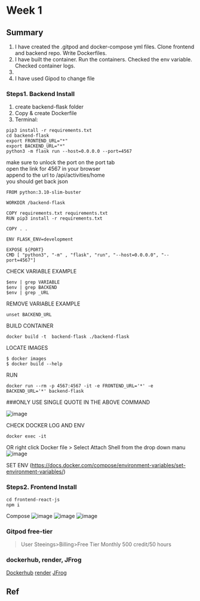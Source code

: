 # Week 1
## Summary
1. I have created the .gitpod and docker-compose yml files. Clone frontend and backend repo. Write Dockerfiles. 
2. I have built the container. Run the containers. Checked the env variable. Checked container logs.
3. 
4. I have used Gipod to change file
### Steps1. Backend Install
1. create backend-flask folder
2. Copy & create Dockerfile
3. Terminal:
```
pip3 install -r requirements.txt
cd backend-flask
export FRONTEND_URL="*"
export BACKEND_URL="*"
python3 -m flask run --host=0.0.0.0 --port=4567

```

make sure to unlock the port on the port tab\
open the link for 4567 in your browser\
append to the url to /api/activities/home\
you should get back json

```
FROM python:3.10-slim-buster

WORKDIR /backend-flask

COPY requirements.txt requirements.txt
RUN pip3 install -r requirements.txt

COPY . .

ENV FLASK_ENV=development

EXPOSE ${PORT}
CMD [ "python3", "-m" , "flask", "run", "--host=0.0.0.0", "--port=4567"]
```

CHECK VARIABLE EXAMPLE
```
$env | grep VARIABLE
$env | grep BACKEND
$env | grep _URL
```

REMOVE VARIABLE EXAMPLE
```
unset BACKEND_URL
```

BUILD CONTAINER
```
docker build -t  backend-flask ./backend-flask
```

LOCATE IMAGES
```
$ docker images
$ docker build --help
```

RUN
```
docker run --rm -p 4567:4567 -it -e FRONTEND_URL='*' -e BACKEND_URL='*' backend-flask
```

###ONLY USE SINGLE QUOTE IN THE ABOVE COMMAND

![image](https://user-images.githubusercontent.com/116926319/220831424-c0d97b44-e646-4a36-919c-9d11ea42e224.png)

CHECK DOCKER LOG AND ENV
```
docker exec -it
```

OR right click Docker file > Select Attach Shell from the drop down manu
![image](https://user-images.githubusercontent.com/116926319/220829240-22096b5e-b090-4517-b31c-8979cdd9d1ab.png)

SET ENV
(https://docs.docker.com/compose/environment-variables/set-environment-variables/)

### Steps2. Frontend Install
```
cd frontend-react-js
npm i
```
Compose
![image](https://user-images.githubusercontent.com/116926319/220870382-030bfc3d-c841-46cd-be9b-809da8732459.png)
![image](https://user-images.githubusercontent.com/116926319/220872358-bc34d13e-1e16-427e-aaad-be79b2bb440e.png)
![image](https://user-images.githubusercontent.com/116926319/220872448-845caf4f-cf42-4f93-aa01-104e38b0cb57.png)

### Gitpod free-tier
>User Steeings>Billing>Free Tier Monthly 500 credit/50 hours 
### dockerhub, render, JFrog
[Dockerhub](https://hub.docker.com/)
[render](https://render.com/)
[JFrog](https://jfrog.com/)
## Ref
